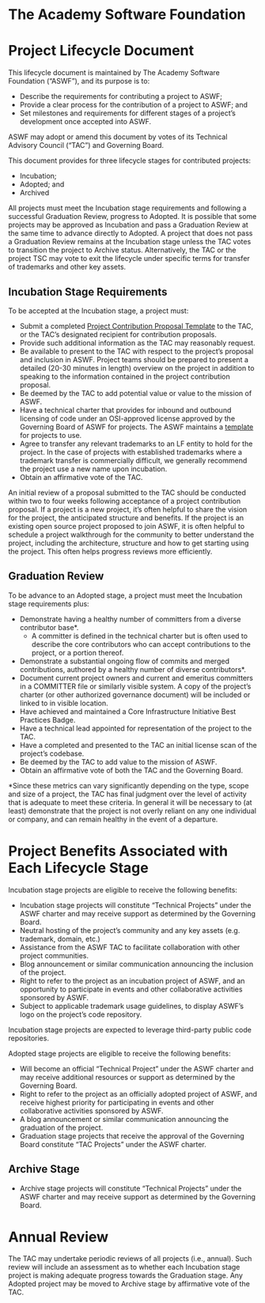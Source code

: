 # The Academy Software Foundation
# Project Lifecycle Document

This lifecycle document is maintained by The Academy Software Foundation (“ASWF”), and its purpose is to:

* Describe the requirements for contributing a project to ASWF;
* Provide a clear process for the contribution of a project to ASWF; and
* Set milestones and requirements for different stages of a project’s development once accepted into ASWF.

ASWF may adopt or amend this document by votes of its Technical Advisory Council (“TAC”) and Governing Board.

This document provides for three lifecycle stages for contributed projects:

* Incubation;
* Adopted; and
* Archived

All projects must meet the Incubation stage requirements and following a successful Graduation Review, progress to Adopted. It is possible that some projects may be approved as Incubation and pass a Graduation Review at the same time to advance directly to Adopted. A project that does not pass a Graduation Review remains at the Incubation stage unless the TAC votes to transition the project to Archive status.  Alternatively, the TAC or the project TSC may vote to exit the lifecycle under specific terms for transfer of trademarks and other key assets.

## Incubation Stage Requirements

To be accepted at the Incubation stage, a project must:

* Submit a completed [Project Contribution Proposal Template](proposal_template.md) to the TAC, or the TAC’s designated recipient for contribution proposals.
* Provide such additional information as the TAC may reasonably request.
* Be available to present to the TAC with respect to the project’s proposal and inclusion in ASWF. Project teams should be prepared to present a detailed (20-30 minutes in length) overview on the project in addition to speaking to the information contained in the project contribution proposal.
* Be deemed by the TAC to add potential value or value to the mission of ASWF.
* Have a technical charter that provides for inbound and outbound licensing of code under an OSI-approved license approved by the Governing Board of ASWF for projects. The ASWF maintains a [template](charter_template.md) for projects to use.
* Agree to transfer any relevant trademarks to an LF entity to hold for the project. In the case of projects with established trademarks where a trademark transfer is commercially difficult, we generally recommend the project use a new name upon incubation.
* Obtain an affirmative vote of the TAC.

An initial review of a proposal submitted to the TAC should be conducted within two to four weeks following acceptance of a project contribution proposal. If a project is a new project, it’s often helpful to share the vision for the project, the anticipated structure and benefits.
If the project is an existing open source project proposed to join ASWF, it is often helpful to schedule a project walkthrough for the community to better understand the project, including the architecture, structure and how to get starting using the project. This often helps progress reviews more efficiently.

## Graduation Review

To be advance to an Adopted stage, a project must meet the Incubation stage requirements plus:

* Demonstrate having a healthy number of committers from a diverse contributor base*.
  * A committer is defined in the technical charter but is often used to describe the core contributors who can accept contributions to the project, or a portion thereof.
* Demonstrate a substantial ongoing flow of commits and merged contributions, authored by a healthy number of diverse contributors*.
* Document current project owners and current and emeritus committers in a COMMITTER file or similarly visible system. A copy of the project’s charter (or other authorized governance document) will be included or linked to in visible location.
* Have achieved and maintained a Core Infrastructure Initiative Best Practices Badge.
* Have a technical lead appointed for representation of the project to the TAC.
* Have a completed and presented to the TAC an initial license scan of the project’s codebase.
* Be deemed by the TAC to add value to the mission of ASWF.
* Obtain an affirmative vote of both the TAC and the Governing Board.

*Since these metrics can vary significantly depending on the type, scope and size of a project, the TAC has final judgment over the level of activity that is adequate to meet these criteria. In general it will be necessary to (at least) demonstrate that the project is not overly reliant on any one individual or company, and can remain healthy in the event of a departure.

# Project Benefits Associated with Each Lifecycle Stage

Incubation stage projects are eligible to receive the following benefits:

* Incubation stage projects will constitute “Technical Projects” under the ASWF charter and may receive support as determined by the Governing Board.
* Neutral hosting of the project’s community and any key assets (e.g. trademark, domain, etc.)
* Assistance from the ASWF TAC to facilitate collaboration with other project communities.
* Blog announcement or similar communication announcing the inclusion of the project.
* Right to refer to the project as an incubation project of ASWF, and an opportunity to participate in events and other collaborative activities sponsored by ASWF.
* Subject to applicable trademark usage guidelines, to display ASWF’s logo on the project’s code repository.

Incubation stage projects are expected to leverage third-party public code repositories.

Adopted stage projects are eligible to receive the following benefits:

* Will become an official “Technical Project” under the ASWF charter and may receive additional resources or support as determined by the Governing Board.
* Right to refer to the project as an officially adopted project of ASWF, and receive highest priority for participating in events and other collaborative activities sponsored by ASWF.
* A blog announcement or similar communication announcing the graduation of the project.
* Graduation stage projects that receive the approval of the Governing Board constitute “TAC Projects” under the ASWF charter.

## Archive Stage

* Archive stage projects will constitute “Technical Projects” under the ASWF charter and may receive support as determined by the Governing Board.

# Annual Review

The TAC may undertake periodic reviews of all projects (i.e., annual). Such review will include an assessment as to whether each Incubation stage project is making adequate progress towards the Graduation stage. Any Adopted project may be moved to Archive stage by affirmative vote of the TAC.
